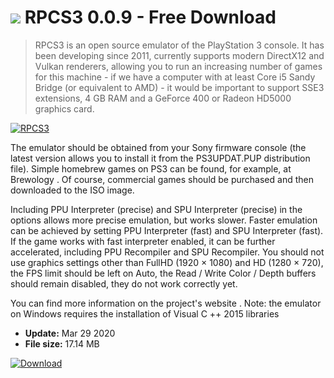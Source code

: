 # ![](https://cdn.softexe.net/static/icon/win.gif) RPCS3 0.0.9 - Free Download

> RPCS3 is an open source emulator of the PlayStation 3 console. It has been developing since 2011, currently supports modern DirectX12 and Vulkan renderers, allowing you to run an increasing number of games for this machine - if we have a computer with at least Core i5 Sandy Bridge (or equivalent to AMD) - it would be important to support SSE3 extensions, 4 GB RAM and a GeForce 400 or Radeon HD5000 graphics card.

[![RPCS3](https://gallery.dpcdn.pl/imgc/Tools/74842/g_-_420x350_1.5_-_x20170322140257_0.png)](https://softexe.net/win/games-entertainment/emulators/rpcs3:apea.html)

The emulator should be obtained from your Sony firmware console (the latest version allows you to install it from the PS3UPDAT.PUP distribution file). Simple homebrew games on PS3 can be found, for example, at Brewology . Of course, commercial games should be purchased and then downloaded to the ISO image.
 
 Including PPU Interpreter (precise) and SPU Interpreter (precise) in the options allows more precise emulation, but works slower. Faster emulation can be achieved by setting PPU Interpreter (fast) and SPU Interpreter (fast). If the game works with fast interpreter enabled, it can be further accelerated, including PPU Recompiler and SPU Recompiler.
 You should not use graphics settings other than FullHD (1920 × 1080) and HD (1280 × 720), the FPS limit should be left on Auto, the Read / Write Color / Depth buffers should remain disabled, they do not work correctly yet.
 
 You can find more information on the project's website . Note: the emulator on Windows requires the installation of Visual C ++ 2015 libraries


- **Update:** Mar 29 2020
- **File size:** 17.14 MB

[![Download](https://cdn.softexe.net/static/img/download.png)](https://softexe.net/win/games-entertainment/emulators/rpcs3:apea.html)

